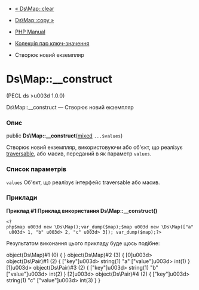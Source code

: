 - [« Ds\Map::clear](ds-map.clear.md)
- [Ds\Map::copy »](ds-map.copy.md)

- [PHP Manual](index.md)
- [Колекція пар ключ-значення](class.ds-map.md)
- Створює новий екземпляр

# Ds\Map::\_\_construct

(PECL ds \>u003d 1.0.0)

Ds\Map::\_\_construct — Створює новий екземпляр

### Опис

public
**Ds\Map::\_\_construct**([mixed](language.types.declarations.md#language.types.declarations.mixed)
`...$values`)

Створює новий екземпляр, використовуючи або об'єкт, що реалізує
[traversable](class.traversable.md), або масив, переданий в
як параметр `values`.

### Список параметрів

`values`
Об'єкт, що реалізує інтерфейс traversable або масив.

### Приклади

**Приклад #1 Приклад використання **Ds\Map::\_\_construct()****

` <?php$map u003d new \Ds\Map();var_dump($map);$map u003d new \Ds\Map(["a" u003d> 1, "b" u003d> 2, "c" u003d> 3]); var_dump($map);?> `

Результатом виконання цього прикладу буде щось подібне:

object(Ds\Map)#1 (0) {
}
object(Ds\Map)#2 (3) {
[0]u003d>
object(Ds\Pair)#1 (2) {
["key"]u003d>
string(1) "a"
["value"]u003d>
int(1)
}
[1]u003d>
object(Ds\Pair)#3 (2) {
["key"]u003d>
string(1) "b"
["value"]u003d>
int(2)
}
[2]u003d>
object(Ds\Pair)#4 (2) {
["key"]u003d>
string(1) "c"
["value"]u003d>
int(3)
}
}
